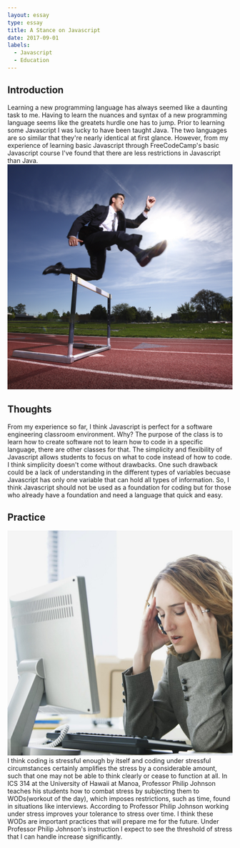 ```yaml
---
layout: essay
type: essay
title: A Stance on Javascript
date: 2017-09-01
labels:
  - Javascript
  - Education
---
```


## Introduction
Learning a new programming language has always seemed like a daunting task to me. Having to learn the nuances and syntax of a new programming language seems like the greatets hurdle one has to jump. Prior to learning some Javascript I was lucky to have been taught Java. The two languages are so similar that they're nearly identical at first glance. However, from my experience of learning basic Javascript through FreeCodeCamp's basic Javascript course I've found that there are less restrictions in Javascript than Java.
<img class="ui medium left floated rounded image" src="/images/hurdle.jpg">
## Thoughts
From my experience so far, I think Javascript is perfect for a software engineering classroom environment. Why? The purpose of the class is to learn how to create software not to learn how to code in a specific language, there are other classes for that. The simplicity and flexibility of Javascript allows students to focus on what to code instead of how to code. I think simplicity doesn't come without drawbacks. One such drawback could be a lack of understanding in the different types of variables becuase Javascript has only one variable that can hold all types of information. So, I think Javascript should not be used as a foundation for coding but for those who already have a foundation and need a language that quick and easy.
## Practice
<img class="ui medium left floated rounded image" src="/images/stressful.jpg">
I think coding is stressful enough by itself and coding under stressful circumstances certainly amplifies the stress by a considerable amount, such that one may not be able to think clearly or cease to function at all. In ICS 314 at the University of Hawaii at Manoa, Professor Philip Johnson teaches his students how to combat stress by subjecting them to WODs(workout of the day), which imposes restrictions, such as time, found in situations like interviews. According to Professor Philip Johnson working under stress improves your tolerance to stress over time. I think these WODs are important practices that will prepare me for the future. Under Professor Philip Johnson's instruction I expect to see the threshold of stress that I can handle increase significantly.

